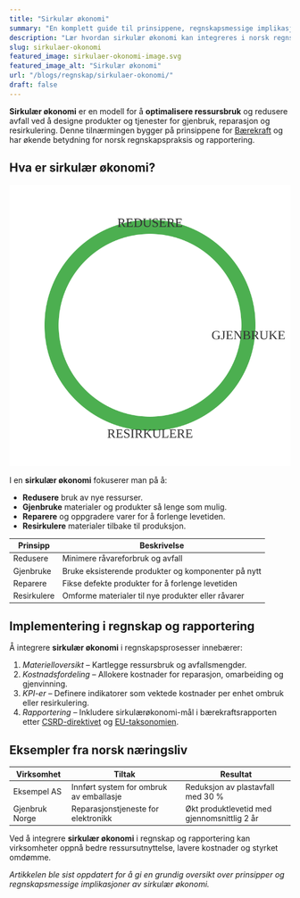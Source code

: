 ```yaml
---
title: "Sirkulær økonomi"
summary: "En komplett guide til prinsippene, regnskapsmessige implikasjoner og eksempler på sirkulær økonomi i norske virksomheter."
description: "Lær hvordan sirkulær økonomi kan integreres i norsk regnskap for å optimalisere ressursbruk og redusere avfall gjennom gjenvinning og ombruk."
slug: sirkulaer-okonomi
featured_image: sirkulaer-okonomi-image.svg
featured_image_alt: "Sirkulær økonomi"
url: "/blogs/regnskap/sirkulaer-okonomi/"
draft: false
---
```



**Sirkulær økonomi** er en modell for å **optimalisere ressursbruk** og redusere avfall ved å designe produkter og tjenester for gjenbruk, reparasjon og resirkulering. Denne tilnærmingen bygger på prinsippene for [Bærekraft](/blogs/regnskap/baerekraft "Bærekraft i Regnskap: En Komplett Guide til Bærekraft og Bærekraftsrapportering") og har økende betydning for norsk regnskapspraksis og rapportering.

## Hva er sirkulær økonomi?

![Sirkulær Økonomi Syklus](circular-economy-cycle.svg)

I en **sirkulær økonomi** fokuserer man på å:

* **Redusere** bruk av nye ressurser.
* **Gjenbruke** materialer og produkter så lenge som mulig.
* **Reparere** og oppgradere varer for å forlenge levetiden.
* **Resirkulere** materialer tilbake til produksjon.

| Prinsipp    | Beskrivelse                                          |
|-------------|------------------------------------------------------|
| Redusere    | Minimere råvareforbruk og avfall                     |
| Gjenbruke   | Bruke eksisterende produkter og komponenter på nytt   |
| Reparere    | Fikse defekte produkter for å forlenge levetiden      |
| Resirkulere | Omforme materialer til nye produkter eller råvarer    |

## Implementering i regnskap og rapportering

Å integrere **sirkulær økonomi** i regnskapsprosesser innebærer:

1. *Materielloversikt* – Kartlegge ressursbruk og avfallsmengder.
2. *Kostnadsfordeling* – Allokere kostnader for reparasjon, omarbeiding og gjenvinning.
3. *KPI-er* – Definere indikatorer som vektede kostnader per enhet ombruk eller resirkulering.
4. *Rapportering* – Inkludere sirkulærøkonomi-mål i bærekraftsrapporten etter [CSRD-direktivet](/blogs/regnskap/hva-er-csrd "Hva er CSRD? Corporate Sustainability Reporting Directive - Komplett Guide") og [EU-taksonomien](/blogs/regnskap/hva-er-eu-taksonomien "Hva er EU-taksonomien? Komplett Guide til EUs Klassifiseringssystem for Bærekraftige Aktiviteter").

## Eksempler fra norsk næringsliv

| Virksomhet     | Tiltak                                    | Resultat                                  |
|----------------|-------------------------------------------|-------------------------------------------|
| Eksempel AS    | Innført system for ombruk av emballasje   | Reduksjon av plastavfall med 30 %         |
| Gjenbruk Norge | Reparasjonstjeneste for elektronikk       | Økt produktlevetid med gjennomsnittlig 2 år |

Ved å integrere **sirkulær økonomi** i regnskap og rapportering kan virksomheter oppnå bedre ressursutnyttelse, lavere kostnader og styrket omdømme.

*Artikkelen ble sist oppdatert for å gi en grundig oversikt over prinsipper og regnskapsmessige implikasjoner av sirkulær økonomi.*
